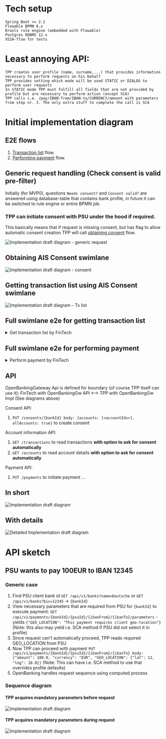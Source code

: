 # Tech setup
    Spring Boot >= 2.2
    Flowable BPMN 6.x
    Drools rule engine (embedded with Flowable)
    Postgres RDBMS 12.x
    XS2A-flow for tests
 
# Least annoying API:
    TPP creates user profile (name, surname,...) that provides information necessary to perform requests on his behalf
    TPP provides setting which mode will be used STATIC or DIALOG to perform user requests
    In STATIC mode TPP must fulfill all fields that are not provided by profile but are necessary to perform action (except SCA)
    TPP calls i.e. /pay/IBAN-from/IBAN-to/CURRENCY/amount with parameters from step nr. 3. The only extra stuff to complete the call is SCA

# Initial implementation diagram

## E2E flows

1. [Transaction list](#full-swimlane-e2e-for-getting-transaction-list) flow.
1. [Performing payment](#full-swimlane-e2e-for-performing-payment) flow.

## Generic request handling (Check consent is valid pre-filter)

Initially (for MVP0), questions `Needs consent?` and `Consent valid?` are answered using database-table that 
contains bank profile, in future it can be switched to rule engine or entire BPMN job. 

### TPP can initiate consent with PSU under the hood if required. 

This basically means that if request is missing consent, but has flag to allow automatic consent creation TPP will 
call [obtaining consent](#obtaining-ais-consent-swimlane) flow.

![Implementation draft diagram - generic request](http://www.plantuml.com/plantuml/proxy?src=https://raw.githubusercontent.com/adorsys/open-banking-gateway/develop/docs/architecture/drafts/implementation-v0-generic.puml&fmt=svg&vvv=2&sanitize=true)

## Obtaining AIS Consent swimlane

![Implementation draft diagram - consent](http://www.plantuml.com/plantuml/proxy?src=https://raw.githubusercontent.com/adorsys/open-banking-gateway/develop/docs/architecture/drafts/implementation-v0-consent.puml&fmt=svg&vvv=1&sanitize=true)

## Getting transaction list using AIS Consent swimlane

![Implementation draft diagram - Tx list](http://www.plantuml.com/plantuml/proxy?src=https://raw.githubusercontent.com/adorsys/open-banking-gateway/develop/docs/architecture/drafts/implementation-v0-tx-list.puml&fmt=svg&vvv=1&sanitize=true)

## Full swimlane e2e for getting transaction list

<details><summary>Get transaction list by FinTech</summary>

**Notes:**
1. Initially PSU enters FinTech screen 'Transaction list'
1. Since consent is missing, when being asked for 'Transaction list' TPP will create implicit consent with PSU 
(since PSU is in session with FinTech)
1. After consent was established FinTech can store it and get 'Transaction list' without PSU intervention
1. If consent has expired FinTech should inform user and perform step 1 again 

![Implementation draft diagram - Tx list full](http://www.plantuml.com/plantuml/proxy?src=https://raw.githubusercontent.com/adorsys/open-banking-gateway/develop/docs/architecture/drafts/implementation-v0-full-flow-tx-list.puml&fmt=svg&vvv=1&sanitize=true)

</details>

## Full swimlane e2e for performing payment

<details><summary>Perform payment by FinTech</summary>

![Implementation draft diagram - Perform payment](http://www.plantuml.com/plantuml/proxy?src=https://raw.githubusercontent.com/adorsys/open-banking-gateway/develop/docs/architecture/drafts/implementation-v0-full-flow-payment.puml&fmt=svg&vvv=2&sanitize=true)

</details>

## API

OpenBankingGateway Api is defined for boundary (of course TPP itself can use it):
FinTech with OpenBankingGw API <--> TPP with OpenBankingGw Impl (See diagrams above)

Consent API:
1. `PUT /consents/{bankId} body: {accounts: [<accountIds>], allAccounts: true}` to create consent

Account information API:
1. `GET /transactions` to read transactions **with option to ask for consent automatically**
1. `GET /accounts` to read account details **with option to ask for consent automatically**

Payment API:
1. `PUT /payments` to initiate payment
...


## In short

![Implementation draft diagram](http://www.plantuml.com/plantuml/proxy?src=https://raw.githubusercontent.com/adorsys/open-banking-gateway/develop/docs/architecture/drafts/implementation-v0-bird-view.puml&fmt=svg&vvv=1&sanitize=true)

## With details

![Detailed Implementation draft diagram](http://www.plantuml.com/plantuml/proxy?src=https://raw.githubusercontent.com/adorsys/open-banking-gateway/develop/docs/architecture/drafts/implementation-draft-v0.puml&fmt=svg&vvv=17&sanitize=true)


# API sketch

## PSU wants to pay 100EUR to IBAN 12345

### Generic case

1. Find PSU client bank id `GET /api/v1/banks?name=Deutsche` or `GET /api/v1/banks?bic=12345` -> `{bankId}`
1. View necessary parameters that are required from PSU for `{bankId}` to execute payment: 
`GET /api/v1/payments/{bankId}/{psuId}/{ibanFrom}/{ibanTo}/parameters` - yields 
`{"GEO_LOCATION": "This payment requires client geo-location"}` (Note: this also may yield i.e. SCA method if PSU did not select it in profile)
1. Since request can't automatically proceed, TPP reads required GEO_LOCATION from PSU
1. Now TPP can proceed with payment `PUT /api/v1/payments/{bankId}/{psuId}/{ibanFrom}/{ibanTo} body: {"amount": 100.0, "currency": "EUR", "GEO_LOCATION": {"lat": 12, "lng": 10.0}}` 
(Note: This can have i.e. SCA method to use that overrides profile defaults)
1. OpenBanking handles request sequence using computed process

### Sequence diagram

#### TPP acquires mandatory parameters before request 

![Implementation draft diagram](http://www.plantuml.com/plantuml/proxy?src=https://raw.githubusercontent.com/adorsys/open-banking-gateway/develop/docs/architecture/drafts/payment-static-param.puml&fmt=svg&vvv=2&sanitize=true)

#### TPP acquires mandatory parameters during request 

![Implementation draft diagram](http://www.plantuml.com/plantuml/proxy?src=https://raw.githubusercontent.com/adorsys/open-banking-gateway/develop/docs/architecture/drafts/payment-dynamic-param.puml&fmt=svg&vvv=1&sanitize=true)
